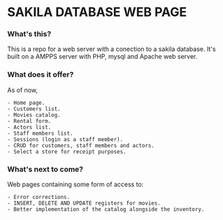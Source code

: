 # SAKILA DATABASE WEB PAGE


### What's this?
This is a repo for a web server with a conection to a sakila database.
It's built on a AMPPS server with PHP, mysql and Apache web server.


### What does it offer?
As of now,

    - Home page.
    - Customers list.
    - Movies catalog.
    - Rental form.
    - Actors list.
    - Staff members list.
    - Sessions (login as a staff member).
    - CRUD for customers, staff members and actors.
    - Select a store for receipt purposes.


### What's next to come?
Web pages containing some form of access to:

    - Error corrections.
    - INSERT, DELETE AND UPDATE registers for movies.
    - Better implementation of the catalog alongside the inventory.